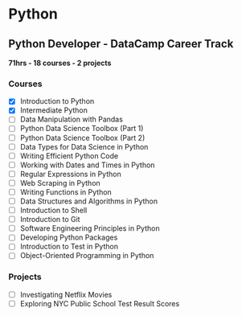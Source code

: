 # Python 

## Python Developer - DataCamp Career Track

**71hrs - 18 courses - 2 projects**

### Courses

- [x] Introduction to Python
- [x] Intermediate Python
- [ ] Data Manipulation with Pandas
- [ ] Python Data Science Toolbox (Part 1)
- [ ] Python Data Science Toolbox (Part 2)
- [ ] Data Types for Data Science in Python
- [ ] Writing Efficient Python Code
- [ ] Working with Dates and Times in Python
- [ ] Regular Expressions in Python
- [ ] Web Scraping in Python
- [ ] Writing Functions in Python
- [ ] Data Structures and Algorithms in Python
- [ ] Introduction to Shell
- [ ] Introduction to Git
- [ ] Software Engineering Principles in Python
- [ ] Developing Python Packages
- [ ] Introduction to Test in Python
- [ ] Object-Oriented Programming in Python

### Projects

- [ ] Investigating Netflix Movies
- [ ] Exploring NYC Public School Test Result Scores